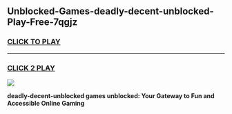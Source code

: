 
## Unblocked-Games-deadly-decent-unblocked-Play-Free-7qgjz
<h3>
<a href="https://premium76.site?title=deadly-decent-unblocked&ref=18A1">CLICK TO PLAY</a></h3>
<hr>

<h3>
<a href="https://premium76.site?title=deadly-decent-unblocked&ref=18A1">CLICK 2 PLAY</a>
  
</h3>

<a href="https://premium76.site?title=deadly-decent-unblocked&ref=18A1"><img src="https://clearcache.store/games.png"></a>


**deadly-decent-unblocked games unblocked: Your Gateway to Fun and Accessible Online Gaming**
